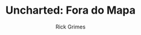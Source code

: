 ---
layout: post
author: Rick Grimes
category: Filmes
post_date: 2022-04-15
post_modified: 2022-04-15
title: 'Uncharted: Fora do Mapa'
description: 'Baseado no videogame de sucesso, em Uncharted, o caçador de tesouros Nathan Drake, descendente do explorador Francis Drake, inicia uma jornada em busca de um tesouro na lendária cidade sul americana de El Dorado. Lá, acabam sendo perseguidos por um grupo de mercenários que também busca o tesouro perdido.'
poster_path: /tlZpSxYuBRoVJBOpUrPdQe9FmFq.jpg
tmdb_id: 335787
imdb_id: tt1464335
runtime: 116
release_date: 2022
genres:
  - Ação
  - Aventura
casts:
  - Tom Holland
  - Mark Wahlberg
  - Antonio Banderas
  - Sophia Ali
  - Tati Gabrielle
  - Steven Waddington
crews:
  - Ruben Fleischer
trailer: R68xqaxgTSI
certification: 12
adult: false
vote_average: 7.0
vote_count: 943
qualitys:
  - 1080p
  - 720p
audios:
  - Dual Áudio
  - Português
  - Inglês
extensions:
  - mkv
  - mp4
---